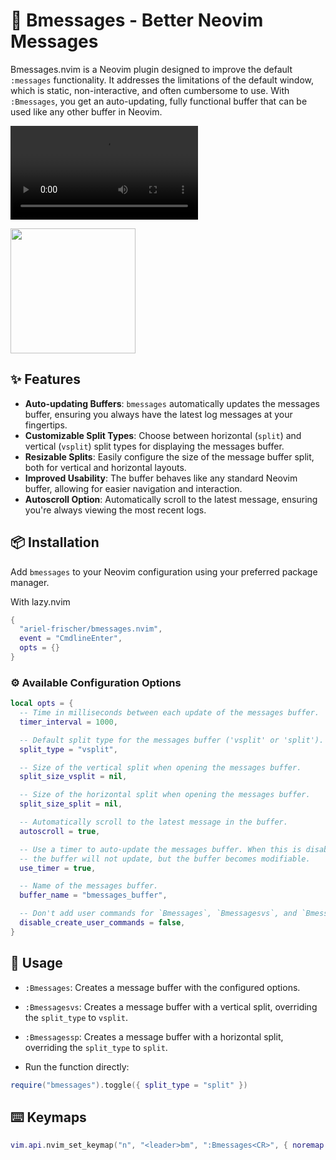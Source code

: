 # 💬 Bmessages - Better Neovim Messages

Bmessages.nvim is a Neovim plugin designed to improve the default `:messages` functionality. It addresses the limitations of the default window, which is static, non-interactive, and often cumbersome to use. With `:Bmessages`, you get an auto-updating, fully functional buffer that can be used like any other buffer in Neovim.

![Preview](./media/preview.mov)

<img src="./media/preview.mov" width="200">

## ✨ Features

- **Auto-updating Buffers**: `bmessages` automatically updates the messages buffer, ensuring you always have the latest log messages at your fingertips.
- **Customizable Split Types**: Choose between horizontal (`split`) and vertical (`vsplit`) split types for displaying the messages buffer.
- **Resizable Splits**: Easily configure the size of the message buffer split, both for vertical and horizontal layouts.
- **Improved Usability**: The buffer behaves like any standard Neovim buffer, allowing for easier navigation and interaction.
- **Autoscroll Option**: Automatically scroll to the latest message, ensuring you're always viewing the most recent logs.

## 📦 Installation

Add `bmessages` to your Neovim configuration using your preferred package manager.

With lazy.nvim
```lua
{
  "ariel-frischer/bmessages.nvim",
  event = "CmdlineEnter",
  opts = {}
}
```

### ⚙️  Available Configuration Options

```lua
local opts = {
  -- Time in milliseconds between each update of the messages buffer.
  timer_interval = 1000,

  -- Default split type for the messages buffer ('vsplit' or 'split').
  split_type = "vsplit",

  -- Size of the vertical split when opening the messages buffer.
  split_size_vsplit = nil,

  -- Size of the horizontal split when opening the messages buffer.
  split_size_split = nil,

  -- Automatically scroll to the latest message in the buffer.
  autoscroll = true,

  -- Use a timer to auto-update the messages buffer. When this is disabled,
  -- the buffer will not update, but the buffer becomes modifiable.
  use_timer = true,

  -- Name of the messages buffer.
  buffer_name = "bmessages_buffer",

  -- Don't add user commands for `Bmessages`, `Bmessagesvs`, and `Bmessagessp`.
  disable_create_user_commands = false,
}
```

## 🚀 Usage

- `:Bmessages`: Creates a message buffer with the configured options.
- `:Bmessagesvs`: Creates a message buffer with a vertical split, overriding the `split_type` to `vsplit`.
- `:Bmessagessp`: Creates a message buffer with a horizontal split, overriding the `split_type` to `split`.

- Run the function directly:
```lua
require("bmessages").toggle({ split_type = "split" })
```

## ⌨️  Keymaps

```lua
vim.api.nvim_set_keymap("n", "<leader>bm", ":Bmessages<CR>", { noremap = true, silent = true })
```
